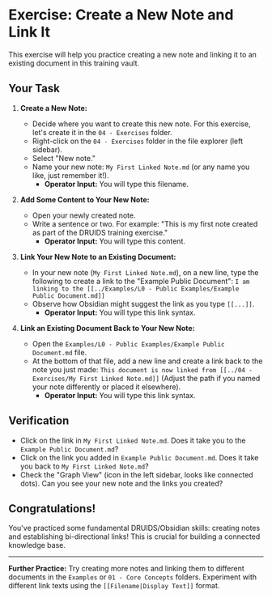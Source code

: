 # Exercise: Create a New Note and Link It

This exercise will help you practice creating a new note and linking it to an existing document in this training vault.

## Your Task

1.  **Create a New Note:**
    *   Decide where you want to create this new note. For this exercise, let's create it in the `04 - Exercises` folder.
    *   Right-click on the `04 - Exercises` folder in the file explorer (left sidebar).
    *   Select "New note."
    *   Name your new note: `My First Linked Note.md` (or any name you like, just remember it!).
        *   **Operator Input:** You will type this filename.

2.  **Add Some Content to Your New Note:**
    *   Open your newly created note.
    *   Write a sentence or two. For example: "This is my first note created as part of the DRUIDS training exercise."
        *   **Operator Input:** You will type this content.

3.  **Link Your New Note to an Existing Document:**
    *   In your new note (`My First Linked Note.md`), on a new line, type the following to create a link to the "Example Public Document":
        `I am linking to the [[../Examples/L0 - Public Examples/Example Public Document.md]]`
    *   Observe how Obsidian might suggest the link as you type `[[...]]`.
        *   **Operator Input:** You will type this link syntax.

4.  **Link an Existing Document Back to Your New Note:**
    *   Open the `Examples/L0 - Public Examples/Example Public Document.md` file.
    *   At the bottom of that file, add a new line and create a link back to the note you just made:
        `This document is now linked from [[../04 - Exercises/My First Linked Note.md]]` (Adjust the path if you named your note differently or placed it elsewhere).
        *   **Operator Input:** You will type this link syntax.

## Verification

*   Click on the link in `My First Linked Note.md`. Does it take you to the `Example Public Document.md`?
*   Click on the link you added in `Example Public Document.md`. Does it take you back to `My First Linked Note.md`?
*   Check the "Graph View" (icon in the left sidebar, looks like connected dots). Can you see your new note and the links you created?

## Congratulations!

You've practiced some fundamental DRUIDS/Obsidian skills: creating notes and establishing bi-directional links! This is crucial for building a connected knowledge base.

---
**Further Practice:** Try creating more notes and linking them to different documents in the `Examples` or `01 - Core Concepts` folders. Experiment with different link texts using the `[[Filename|Display Text]]` format.
